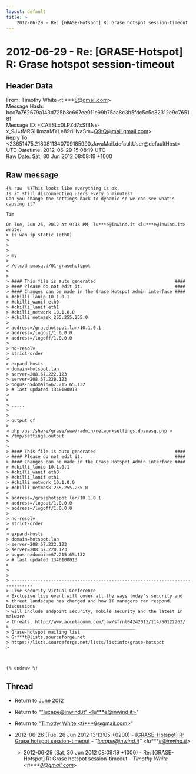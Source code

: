 ```yaml
---
layout: default
title: >
    2012-06-29 - Re: [GRASE-Hotspot] R: Grase hotspot session-timeout
---
```


# 2012-06-29 - Re: [GRASE-Hotspot] R: Grase hotspot session-timeout

## Header Data

From: Timothy White \<ti***8@gmail.com\><br>
Message Hash: bcc7a762679a143d725b8c667ee011e99b75aa8c3b5fdc5c5c32312e9c76518f<br>
Message ID: \<CAESLx0LPZd7xSfBNs-x_9J=tMRGHimzaMYLe89riHvaSm=Q9tQ@mail.gmail.com\><br>
Reply To: \<23651475.2180811340709185990.JavaMail.defaultUser@defaultHost\><br>
UTC Datetime: 2012-06-29 15:08:19 UTC<br>
Raw Date: Sat, 30 Jun 2012 08:08:19 +1000<br>

## Raw message

```
{% raw  %}This looks like everything is ok.
Is it still disconnecting users every 5 minutes?
Can you change the settings back to dynamic so we can see what's causing it?

Tim

On Tue, Jun 26, 2012 at 9:13 PM, lu***e@inwind.it <lu***e@inwind.it> wrote:
> is wan ip static (eth0)
>
>
>
> my
>
> /etc/dnsmasq.d/01-grasehotspot
>
>
> #### This file is auto generated                              ####
> #### Please do not edit it.                                   ####
> #### Changes can be made in the Grase Hotspot Admin interface ####
> #chilli_lanip 10.1.0.1
> #chilli_wanif eth0
> #chilli_lanif eth1
> #chilli_network 10.1.0.0
> #chilli_netmask 255.255.255.0
>
> address=/grasehotspot.lan/10.1.0.1
> address=/logout/1.0.0.0
> address=/logoff/1.0.0.0
>
> no-resolv
> strict-order
>
> expand-hosts
> domain=hotspot.lan
> server=208.67.222.123
> server=208.67.220.123
> bogus-nxdomain=67.215.65.132
> # last updated 1340100013
>
>
> .....
>
>
> output of
>
> php /usr/share/grase/www/radmin/networksettings.dnsmasq.php >
> /tmp/settings.output
>
>
> #### This file is auto generated                              ####
> #### Please do not edit it.                                   ####
> #### Changes can be made in the Grase Hotspot Admin interface ####
> #chilli_lanip 10.1.0.1
> #chilli_wanif eth0
> #chilli_lanif eth1
> #chilli_network 10.1.0.0
> #chilli_netmask 255.255.255.0
>
> address=/grasehotspot.lan/10.1.0.1
> address=/logout/1.0.0.0
> address=/logoff/1.0.0.0
>
> no-resolv
> strict-order
>
> expand-hosts
> domain=hotspot.lan
> server=208.67.222.123
> server=208.67.220.123
> bogus-nxdomain=67.215.65.132
> # last updated 1340100013
>
>
>
> ------------------------------------------------------------------------------
> Live Security Virtual Conference
> Exclusive live event will cover all the ways today's security and
> threat landscape has changed and how IT managers can respond. Discussions
> will include endpoint security, mobile security and the latest in malware
> threats. http://www.accelacomm.com/jaw/sfrnl04242012/114/50122263/
> _______________________________________________
> Grase-hotspot mailing list
> Gr***t@lists.sourceforge.net
> https://lists.sourceforge.net/lists/listinfo/grase-hotspot
>



{% endraw %}
```

## Thread

+ Return to [June 2012](/archive/2012/06)

+ Return to "["lucape@inwind.it" <lu***e<span>@</span>inwind.it>](/authors/lu___e_at_inwind_it)"
+ Return to "[Timothy White <ti***8<span>@</span>gmail.com>](/authors/ti___8_at_gmail_com)"

+ 2012-06-26 (Tue, 26 Jun 2012 13:13:05 +0200) - [[GRASE-Hotspot] R: Grase hotspot session-timeout](/archive/2012/06/be35a7f26bf0adc0329b79025b68a883ebdbaeffc1b4fab18ac3a63da7565e4b) - _"lucape@inwind.it" \<lu***e@inwind.it\>_
  + 2012-06-29 (Sat, 30 Jun 2012 08:08:19 +1000) - Re: [GRASE-Hotspot] R: Grase hotspot session-timeout - _Timothy White \<ti***8@gmail.com\>_

